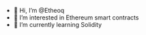 - 👋 Hi, I’m @Etheoq
- 👀 I’m interested in Ethereum smart contracts
- 🌱 I’m currently learning Solidity
